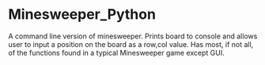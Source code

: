 # Minesweeper_Python

A command line version of minesweeper.
Prints board to console and allows user to input a position on the board as a row,col value.
Has most, if not all, of the functions found in a typical Minesweeper game except GUI.
